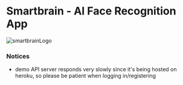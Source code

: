 # Smartbrain - AI Face Recognition App

![smartbrainLogo](https://user-images.githubusercontent.com/47913749/76628700-6fb89680-653d-11ea-874f-dc4d540969e0.PNG)

### Notices
- demo API server responds very slowly since it's being hosted on heroku, so please be patient when logging in/registering
